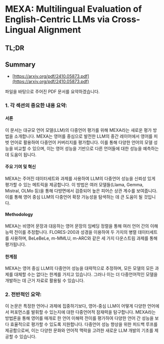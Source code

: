 # MEXA: Multilingual Evaluation of English-Centric LLMs via Cross-Lingual Alignment
## TL;DR
## Summary
- [https://arxiv.org/pdf/2410.05873.pdf](https://arxiv.org/pdf/2410.05873.pdf)

파일을 바탕으로 주어진 PDF 문서를 요약하겠습니다. 

### 1. 각 섹션의 중요한 내용 요약:

#### 서론
이 문서는 대규모 언어 모델(LLM)의 다중언어 평가를 위해 MEXA라는 새로운 평가 방법을 소개합니다. MEXA는 영어를 중심으로 발전한 LLM의 중간 레이어에서 영어를 피벗 언어로 활용하여 다중언어 커버리지를 평가합니다. 이를 통해 다양한 언어의 모델 성능을 비교할 수 있으며, 이는 영어 성능을 기반으로 다른 언어들에 대한 성능을 예측하는 데 도움이 됩니다.

#### 주요 기여 및 혁신
MEXA는 주어진 데이터세트와 과제를 사용하여 LLM의 다중언어 성능을 신뢰성 있게 평가할 수 있는 메트릭을 제공합니다. 이 방법은 여러 모델들(Llama, Gemma, Mistral, OLMo 등)을 통해 다방면에서 검증되어 높은 피어슨 상관 계수를 보여줍니다. 이를 통해 영어 중심 LLM의 다중언어 확장 가능성을 탐색하는 데 큰 도움이 될 것입니다.

#### Methodology
MEXA는 비영어 문장과 대응하는 영어 문장의 임베딩 정렬을 통해 여러 언어 간의 이해 능력 전이를 추정합니다. FLORES-200과 성경을 이용하여 두 가지의 병렬 데이터세트를 사용하며, BeLeBeLe, m-MMLU, m-ARC와 같은 세 가지 다운스트림 과제를 통해 평가됩니다.

#### 한계점
MEXA는 영어 중심 LLM의 다중언어 성능을 대략적으로 추정하며, 모든 모델의 모든 과제를 대체할 수는 없다는 한계를 가지고 있습니다. 그러나 이는 더 다중언어적인 모델을 개발하는 데 근거 자료로 활용될 수 있습니다.

### 2. 전반적인 요약:
이 논문은 특정한 언어나 과제에 집중하기보다, 영어-중심 LLM이 어떻게 다양한 언어에서 퍼포먼스를 발휘할 수 있는지에 대한 다중언어적 잠재력을 탐구합니다. MEXA라는 방법론을 통해 영어를 매개로 한 언어 이해력 전이를 평가하여 다양한 언어 간 성능을 보다 효율적으로 평가할 수 있도록 지원합니다. 다중언어 성능 향상을 위한 피드백 루프를 제공함으로써, 이는 다양한 문화와 언어적 맥락을 고려한 새로운 LLM 개발의 기초를 제공할 수 있습니다.